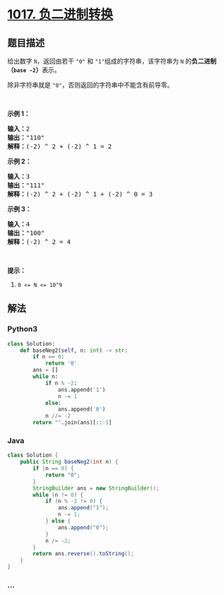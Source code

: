 # [1017. 负二进制转换](https://leetcode-cn.com/problems/convert-to-base-2)



## 题目描述

<!-- 这里写题目描述 -->

<p>给出数字&nbsp;<code>N</code>，返回由若干&nbsp;<code>&quot;0&quot;</code>&nbsp;和&nbsp;<code>&quot;1&quot;</code>组成的字符串，该字符串为 <code>N</code>&nbsp;的<strong>负二进制（<code>base -2</code>）</strong>表示。</p>

<p>除非字符串就是&nbsp;<code>&quot;0&quot;</code>，否则返回的字符串中不能含有前导零。</p>

<p>&nbsp;</p>

<p><strong>示例 1：</strong></p>

<pre><strong>输入：</strong>2
<strong>输出：</strong>&quot;110&quot;
<strong>解释：</strong>(-2) ^ 2 + (-2) ^ 1 = 2
</pre>

<p><strong>示例 2：</strong></p>

<pre><strong>输入：</strong>3
<strong>输出：</strong>&quot;111&quot;
<strong>解释：</strong>(-2) ^ 2 + (-2) ^ 1 + (-2) ^ 0 = 3
</pre>

<p><strong>示例 3：</strong></p>

<pre><strong>输入：</strong>4
<strong>输出：</strong>&quot;100&quot;
<strong>解释：</strong>(-2) ^ 2 = 4
</pre>

<p>&nbsp;</p>

<p><strong>提示：</strong></p>

<ol>
	<li><code>0 &lt;= N &lt;= 10^9</code></li>
</ol>


## 解法

<!-- 这里可写通用的实现逻辑 -->

<!-- tabs:start -->

### **Python3**

<!-- 这里可写当前语言的特殊实现逻辑 -->

```python
class Solution:
    def baseNeg2(self, n: int) -> str:
        if n == 0:
            return '0'
        ans = []
        while n:
            if n % -2:
                ans.append('1')
                n -= 1
            else:
                ans.append('0')
            n //= -2
        return "".join(ans)[::-1]
```

### **Java**

<!-- 这里可写当前语言的特殊实现逻辑 -->

```java
class Solution {
    public String baseNeg2(int n) {
        if (n == 0) {
            return "0";
        }
        StringBuilder ans = new StringBuilder();
        while (n != 0) {
            if (n % -2 != 0) {
                ans.append("1");
                n -= 1;
            } else {
                ans.append("0");
            }
            n /= -2;
        }
        return ans.reverse().toString();
    }
}
```

### **...**

```

```

<!-- tabs:end -->
